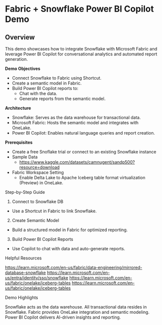 # Fabric + Snowflake Power BI Copilot Demo 

## Overview

This demo showcases how to integrate Snowflake with Microsoft Fabric and leverage Power BI Copilot for conversational analytics and automated report generation.

**Demo Objectives**
- Connect Snowflake to Fabric using Shortcut.
- Create a semantic model in Fabric.
- Build Power BI Copilot reports to:
  - Chat with the data.
  - Generate reports from the semantic model.

**Architecture**
- Snowflake: Serves as the data warehouse for transactional data.
- Microsoft Fabric: Hosts the semantic model and integrates with OneLake.
- Power BI Copilot: Enables natural language queries and report creation.

**Prerequisites**
- Create a free Snoflake trial or connect to an existing Snowflake instance
- Sample Data
  - https://www.kaggle.com/datasets/camnugent/sandp500?resource=download
- Fabric Workspace Setting
  - Enable Delta Lake to Apache Iceberg table format virtualization (Preview) in OneLake.


Step-by-Step Guide
1. Connect to Snowflake DB
  - Use a Shortcut in Fabric to link Snowflake.
2. Create Semantic Model
  - Build a structured model in Fabric for optimized reporting.
3. Build Power BI Copilot Reports
  - Use Copilot to chat with data and auto-generate reports.




Helpful Resources

https://learn.microsoft.com/en-us/fabric/data-engineering/mirrored-database-snowflake
https://learn.microsoft.com/en-us/entra/identity/sso/snowflake
https://learn.microsoft.com/en-us/fabric/onelake/iceberg-tables
https://learn.microsoft.com/en-us/fabric/onelake/iceberg-tables


Demo Highlights

Snowflake acts as the data warehouse.
All transactional data resides in Snowflake.
Fabric provides OneLake integration and semantic modeling.
Power BI Copilot delivers AI-driven insights and reporting.
